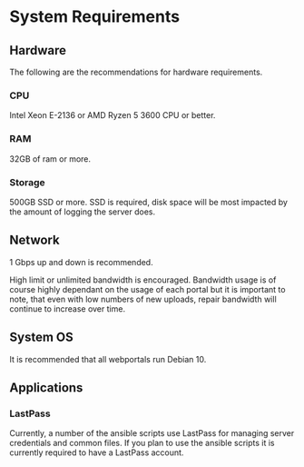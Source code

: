 # System Requirements

## Hardware

The following are the recommendations for hardware requirements. 

### CPU

Intel Xeon E-2136 or AMD Ryzen 5 3600 CPU or better.

### RAM

32GB of ram or more.

### Storage

500GB SSD or more. SSD is required, disk space will be most impacted by the amount of logging the server does. 

## Network

1 Gbps up and down is recommended. 

High limit or unlimited bandwidth is encouraged. Bandwidth usage is of course highly dependant on the usage of each portal but it is important to note, that even with low numbers of new uploads, repair bandwidth will continue to increase over time. 

## System OS

It is recommended that all webportals run Debian 10.

## Applications

### LastPass

Currently, a number of the ansible scripts use LastPass for managing server credentials and common files. If you plan to use the ansible scripts it is currently required to have a LastPass account.

